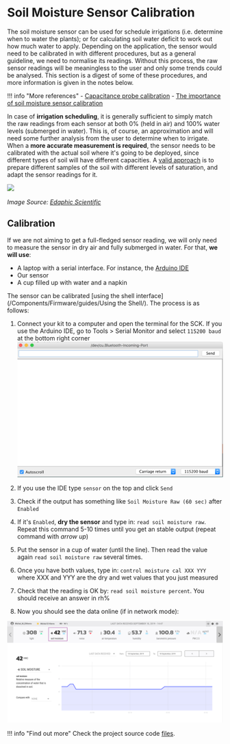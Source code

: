 # Soil Moisture Sensor Calibration

The soil moisture sensor can be used for schedule irrigations (i.e. determine when to water the plants); or for calculating soil water deficit to work out how much water to apply. Depending on the application, the sensor would need to be calibrated in with different procedures, but as a general guideline, we need to normalise its readings. Without this process, the raw sensor readings will be meaningless to the user and only some trends could be analysed. This section is a digest of some of these procedures, and more information is given in the notes below.

!!! info "More references"
    - [Capacitance probe calibration](https://www.daf.qld.gov.au/__data/assets/pdf_file/0018/55170/Capacitance-Probe-Calibration.pdf)
    - [The importance of soil moisture sensor calibration](https://www.edaphic.com.au/soil-water-compendium/soil-moisture-sensor-calibration/)

In case of **irrigation scheduling**, it is generally sufficient to simply match the raw readings from each sensor at both 0% (held in air) and 100% water levels (submerged in water). This is, of course, an approximation and will need some further analysis from the user to determine when to irrigate. When a **more accurate measurement is required**, the sensor needs to be calibrated with the actual soil where it's going to be deployed, since different types of soil will have different capacities. A [valid approach](https://www.edaphic.com.au/soil-water-compendium/soil-moisture-sensor-calibration/) is to prepare different samples of the soil with different levels of saturation, and adapt the sensor readings for it.

![](/assets/images/calibration_soil_buckets.jpg)

_Image Source: [Edaphic Scientific](https://www.edaphic.com.au/soil-water-compendium/soil-moisture-sensor-calibration/)_

## Calibration

If we are not aiming to get a full-fledged sensor reading, we will only need to measure the sensor in dry air and fully submerged in water. For that, **we will use**:

- A laptop with a serial interface. For instance, the [Arduino IDE](https://www.arduino.cc/en/Main/Software)
- Our sensor
- A cup filled up with water and a napkin

The sensor can be calibrated [using the shell interface](/Components/Firmware/guides/Using the Shell/). The process is as follows:

1. Connect your kit to a computer and open the terminal for the SCK. If you use the Arduino IDE, go to Tools > Serial Monitor and select `115200 baud` at the bottom right corner
![](/assets/images/hs5Ny7Q.png)

2. If you use the IDE type `sensor` on the top and click `Send`
3. Check if the output has something like `Soil Moisture Raw (60 sec)` after `Enabled`
4. If it's `Enabled`, **dry the sensor** and type in: `read soil moisture raw`. Repeat this command 5-10 times until you get an stable output (repeat command with _arrow up_)
5. Put the sensor in a cup of water (until the line). Then read the value again `read soil moisture raw` several times.
6. Once you have both values, type in: `control moisture cal XXX YYY` where XXX and YYY are the dry and wet values that you just measured
7. Check that the reading is OK by: `read soil moisture percent`. You should receive an answer in rh%
8. Now you should see the data online (if in network mode):

![](/assets/images/4Lrv62R.png)

!!! info "Find out more"
    Check the project source code [files](https://github.com/fablabbcn/smartcitizen-grow/tree/master/soil-moisture).
